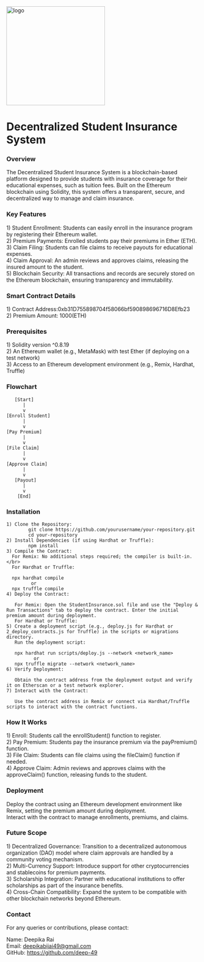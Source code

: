 

<img width="258" alt="logo" src="https://github.com/user-attachments/assets/0d66dbdc-8290-4fb8-a2d7-298b9d78ada2">
<h1> Decentralized Student Insurance System </h1>

<h3>Overview</h3>
The Decentralized Student Insurance System is a blockchain-based platform designed to provide students with insurance coverage for their educational expenses, such as 
tuition fees. Built on the Ethereum blockchain using Solidity, this system offers a transparent, secure, and decentralized way to manage and claim insurance.

<h3>Key Features</h3>
1) Student Enrollment: Students can easily enroll in the insurance program by registering their Ethereum wallet.</br>
2) Premium Payments: Enrolled students pay their premiums in Ether (ETH).</br>
3) Claim Filing: Students can file claims to receive payouts for educational expenses.</br>
4) Claim Approval: An admin reviews and approves claims, releasing the insured amount to the student.</br>
5) Blockchain Security: All transactions and records are securely stored on the Ethereum blockchain, ensuring transparency and immutability.</br>

<h3>Smart Contract Details</h3>
1) Contract Address:0xb31D755898704f58066bf590898696716D8Efb23 </br>
2) Premium Amount: 1000(ETH) </br>

<h3>Prerequisites</h3>
1) Solidity version ^0.8.19 </br>
2) An Ethereum wallet (e.g., MetaMask) with test Ether (if deploying on a test network) </br>
3) Access to an Ethereum development environment (e.g., Remix, Hardhat, Truffle) </br>


<h3>Flowchart</h3>

```
   [Start] 
      | 
      v 
[Enroll Student]
      | 
      v 
[Pay Premium]
      | 
      v 
[File Claim] 
      |
      v
[Approve Claim] 
      |
      v
   [Payout] 
      |
      v
    [End]
```

<h3>Installation</h3>

```
1) Clone the Repository:
        git clone https://github.com/yourusername/your-repository.git
        cd your-repository
2) Install Dependencies (if using Hardhat or Truffle):
        npm install
3) Compile the Contract:
  For Remix: No additional steps required; the compiler is built-in.</br>
  For Hardhat or Truffle:

  npx hardhat compile
         or
  npx truffle compile
4) Deploy the Contract:

   For Remix: Open the StudentInsurance.sol file and use the "Deploy & Run Transactions" tab to deploy the contract. Enter the initial premium amount during deployment.
   For Hardhat or Truffle:
5) Create a deployment script (e.g., deploy.js for Hardhat or 2_deploy_contracts.js for Truffle) in the scripts or migrations directory.
   Run the deployment script:

   npx hardhat run scripts/deploy.js --network <network_name>
          or
   npx truffle migrate --network <network_name>
6) Verify Deployment:

   Obtain the contract address from the deployment output and verify it on Etherscan or a test network explorer.
7) Interact with the Contract:

   Use the contract address in Remix or connect via Hardhat/Truffle scripts to interact with the contract functions.
   ```

<h3>How It Works</h3>
1) Enroll: Students call the enrollStudent() function to register.</br>
2) Pay Premium: Students pay the insurance premium via the payPremium() function.</br>
3) File Claim: Students can file claims using the fileClaim() function if needed.</br>
4) Approve Claim: Admin reviews and approves claims with the approveClaim() function, releasing funds to the student.</br>

<h3>Deployment</h3>
Deploy the contract using an Ethereum development environment like Remix, setting the premium amount during deployment.</br>
Interact with the contract to manage enrollments, premiums, and claims.

<h3>Future Scope</h3>
1) Decentralized Governance: Transition to a decentralized autonomous organization (DAO) model where claim approvals are handled by a community voting mechanism.</br>
2) Multi-Currency Support: Introduce support for other cryptocurrencies and stablecoins for premium payments.</br>
3) Scholarship Integration: Partner with educational institutions to offer scholarships as part of the insurance benefits.</br>
4) Cross-Chain Compatibility: Expand the system to be compatible with other blockchain networks beyond Ethereum.</br>

<h3>Contact</h3>
For any queries or contributions, please contact:

Name: Deepika Rai </br>
Email: deepikabijai49@gmail.com </br>
GitHub: https://github.com/deep-49 </br>

